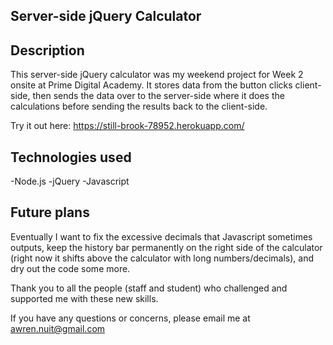 ## Server-side jQuery Calculator

## Description
This server-side jQuery calculator was my weekend project for Week 2 onsite at Prime Digital Academy. It stores data from the button clicks client-side, then sends the data over to the server-side where it does the calculations before sending the results back to the client-side.

Try it out here: https://still-brook-78952.herokuapp.com/

## Technologies used
-Node.js
-jQuery
-Javascript

## Future plans
Eventually I want to fix the excessive decimals that Javascript sometimes outputs, keep the history bar permanently on the right side of the calculator (right now it shifts above the calculator with long numbers/decimals), and dry out the code some more.

Thank you to all the people (staff and student) who challenged and supported me with these new skills.

If you have any questions or concerns, please email me at awren.nuit@gmail.com
